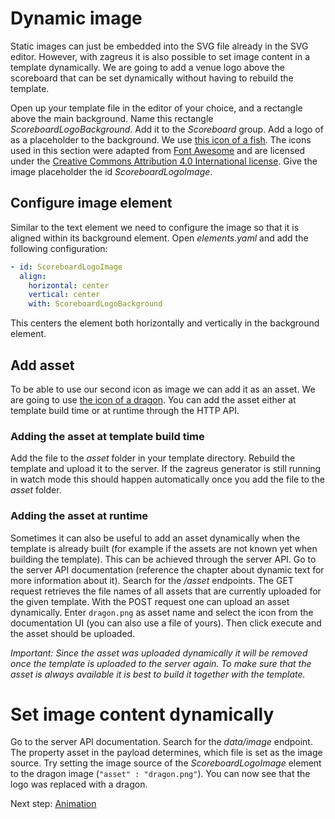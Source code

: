 # Dynamic image
Static images can just be embedded into the SVG file already in the SVG editor. However, with zagreus it is also possible to set image content in a template dynamically.
We are going to add a venue logo above the scoreboard that can be set dynamically without having to rebuild the template.

Open up your template file in the editor of your choice, and a rectangle above the main background. Name this rectangle _ScoreboardLogoBackground_. Add it to the _Scoreboard_ group.
Add a logo of as a placeholder to the background. We use [this icon of a fish](./img/fish.png). The icons used in this section were adapted from [Font Awesome](https://fontawesome.com/icons?d=gallery&m=free) and are licensed under the [Creative Commons Attribution 4.0 International license](https://fontawesome.com/license). Give the image placeholder the id _ScoreboardLogoImage_.

## Configure image element
Similar to the text element we need to configure the image so that it is aligned within its background element. Open _elements.yaml_ and add the following configuration:
```yaml
- id: ScoreboardLogoImage
  align:
    horizontal: center
    vertical: center
    with: ScoreboardLogoBackground
```
This centers the element both horizontally and vertically in the background element.

## Add asset
To be able to use our second icon as image we can add it as an asset. We are going to use [the icon of a dragon](./img/dragon.png). You can add the asset either at template build time or at runtime through the HTTP API.

### Adding the asset at template build time
Add the file to the _asset_ folder in your template directory.
Rebuild the template and upload it to the server. If the zagreus generator is still running in watch mode this should happen automatically once you add the file to the _asset_ folder.

### Adding the asset at runtime
Sometimes it can also be useful to add an asset dynamically when the template is already built (for example if the assets are not known yet when building the template). This can be achieved through the server API. Go to the server API documentation (reference the chapter about dynamic text for more information about it). Search for the _/asset_ endpoints. The GET request retrieves the file names of all assets that are currently uploaded for the given template. With the POST request one can upload an asset dynamically. Enter `dragon.png` as asset name and select the icon from the documentation UI (you can also use a file of yours). Then click execute and the asset should be uploaded.

_Important: Since the asset was uploaded dynamically it will be removed once the template is uploaded to the server again. To make sure that the asset is always available it is best to build it together with the template._

# Set image content dynamically
Go to the server API documentation. Search for the _data/image_ endpoint. The property asset in the payload determines, which file is set as the image source. Try setting the image source of the _ScoreboardLogoImage_ element to the dragon image (`"asset" : "dragon.png"`). You can now see that the logo was replaced with a dragon.

Next step: [Animation](animations.md)
